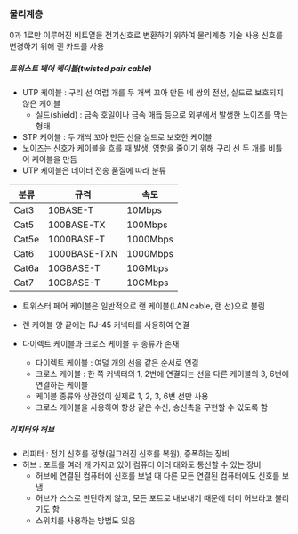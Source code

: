 ### 물리계층

0과 1로만 이루어진 비트열을 전기신호로 변환하기 위하여 물리계층 기술 사용
신호를 변경하기 위해 랜 카드를 사용

##### 트위스트 페어 케이블(twisted pair cable)

- UTP 케이블 : 구리 선 여럽 개를 두 개씩 꼬아 만든 네 쌍의 전선, 실드로 보호되지 않은 케이블
    - 실드(shield) : 금속 호일이나 금속 매듭 등으로 외부에서 발생한 노이즈를 막는 형태
- STP 케이블 : 두 개씩 꼬아 만든 선을 실드로 보호한 케이블
- 노이즈는 신호가 케이블을 흐를 때 발생, 영향을 줄이기 위해 구리 선 두 개를 비틀어 케이블을 만듬
- UTP 케이블은 데이터 전송 품질에 따라 분류

| 분류  | 규격         | 속도     |
| ----- | ------------ | -------- |
| Cat3  | 10BASE-T     | 10Mbps   |
| Cat5  | 100BASE-TX   | 100Mbps  |
| Cat5e | 1000BASE-T   | 1000Mbps |
| Cat6  | 1000BASE-TXN | 1000Mbps |
| Cat6a | 10GBASE-T    | 10GMbps  |
| Cat7  | 10GBASE-T    | 10GMbps  |

- 트위스터 페어 케이블은 일반적으로 랜 케이블(LAN cable, 랜 선)으로 불림
- 렌 케이블 양 끝에는 RJ-45 커넥터를 사용하여 연결

- 다이렉트 케이블과 크로스 케이블 두 종류가 존재
    - 다이렉트 케이블 : 여덜 개의 선을 같은 순서로 연결
    - 크로스 케이블 : 한 쪽 커넥터의 1, 2번에 연결되는 선을 다른 케이블의 3, 6번에 연결하는 케이블
    - 케이블 종류와 상관없이 실제로 1, 2, 3, 6번 선만 사용
    - 크로스 케이블을 사용하여 항상 같은 수신, 송신측을 구현할 수 있도록 함

##### 리피터와 허브
- 리피터 : 전기 신호를 정형(일그러진 신호를 복원), 증폭하는 장비
- 허브 : 포트를 여러 개 가지고 있어 컴퓨터 어러 대와도 통신할 수 있는 장비
    - 허브에 연결된 컴퓨터에 신호를 보낼 때 다른 모든 연결된 컴퓨터에도 신호를 보냄
    - 허브가 스스로 판단하지 않고, 모든 포트로 내보내기 때문에 더미 허브라고 불리기도 함
    - 스위치를 사용하는 방법도 있음